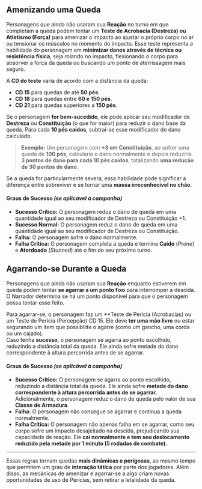 ## Amenizando uma Queda

Personagens que ainda não usaram sua **Reação** no turno em que completam a queda podem tentar um **Teste de Acrobacia (Destreza) ou Atletismo (Força)** para amenizar o impacto ao ajustar o próprio corpo no ar ou tensionar os músculos no momento do impacto. Esse teste representa a habilidade do personagem em **minimizar danos através de técnica ou resistência física**, seja rolando no impacto, flexionando o corpo para absorver a força da queda ou buscando um ponto de aterrissagem mais seguro.
   
A **CD do teste** varia de acordo com a distância da queda:
   
   - **CD 15** para quedas de até **50 pés**.
   - **CD 18** para quedas entre **60 e 150 pés**.
   - **CD 21** para quedas superiores a **150 pés**.
   
Se o personagem **for bem-sucedido**, ele pode aplicar seu modificador de **Destreza** ou **Constituição** (o que for maior) para reduzir o dano base da queda. Para cada **10 pés caídos**, subtrai-se esse modificador do dano calculado.
   
   > **Exemplo:** Um personagem com **+3 em Constituição**, ao sofrer uma queda de **100 pés**, calcularia o dano normalmente e depois reduziria **3 pontos de dano para cada 10 pés caídos**, totalizando **uma redução de 30 pontos de dano**.
   
Se a queda for particularmente severa, essa habilidade pode significar a diferença entre sobreviver e se tornar uma **massa irreconhecível no chão**.

#### **Graus de Sucesso** *(se aplicável à campanha)*  

- **Sucesso Crítico:** O personagem reduz o dano de queda em uma quantidade igual ao seu modificador de Destreza ou Constituição +1.    
- **Sucesso Normal:** O personagem reduz o dano de queda em uma quantidade igual ao seu modificador de Destreza ou Constituição.  
- **Falha:** O personagem sofre o dano normalmente.  
- **Falha Crítica:** O personagem completa a queda e termina **Caído** (*Prone*) e **Atordoado** (*Stunned*) até o fim do seu próximo turno.  


## **Agarrando-se Durante a Queda**  

Personagens que ainda não usaram sua **Reação** enquanto estiverem em queda podem tentar **se agarrar a um ponto fixo** para interromper a descida. O Narrador determina se há um ponto disponível para que o personagem possa tentar esse feito.  

Para agarrar-se, o personagem faz um **Teste de Perícia (Acrobacias) ou um Teste de Perícia (Percepção) CD 15. Ele deve **ter uma mão livre** ou estar segurando um item que possibilite o agarre (como um gancho, uma corda ou um cajado).  
Caso tenha **sucesso**, o personagem se agarra ao ponto escolhido, reduzindo a distância total da queda. Ele ainda sofre metade do dano correspondente à altura percorrida antes de se agarrar.
 

 #### **Graus de Sucesso** *(se aplicável à campanha)*  
- **Sucesso Crítico:** O personagem se agarra ao ponto escolhido, reduzindo a distância total da queda. Ele ainda sofre **metade do dano correspondente à altura percorrida antes de se agarrar**. Adicionalmente, o personagem reduz o dano de queda pelo valor de sua **Classe de Armadura**.
- **Falha:** O personagem não consegue se agarrar e continua a queda normalmente.  
- **Falha Crítica:** O personagem não apenas falha em se agarrar, como seu corpo sofre um impacto desajeitado na descida, prejudicando sua capacidade de reação. Ele **cai normalmente e tem seu deslocamento reduzido pela metade por 1 minuto (5 rodadas de combate).**  

---

Essas regras tornam quedas **mais dinâmicas e perigosas**, ao mesmo tempo que permitem um grau de **interação tática** por parte dos jogadores. Além disso, as mecânicas de amenizar e agarrar-se a algo criam novas oportunidades de uso de Perícias, sem retirar a letalidade da queda.






